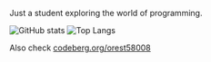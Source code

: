 Just a student exploring the world of programming.

![GitHub stats](https://github-readme-stats.vercel.app/api?username=orest58008&show_icons=true&show=prs_merged&theme=dark)
![Top Langs](https://github-readme-stats.vercel.app/api/top-langs/?username=orest58008&layout=donut&langs_count=6&theme=dark)

Also check [codeberg.org/orest58008](https://codeberg.org/orest58008/)
